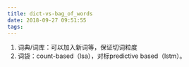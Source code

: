 ```yaml
---
title: dict-vs-bag_of_words
date: 2018-09-27 09:51:55
tags:
---
```


1. 词典/词库：可以加入新词等，保证切词粒度
2. 词袋：count-based（lsa），对标predictive based（lstm）。
